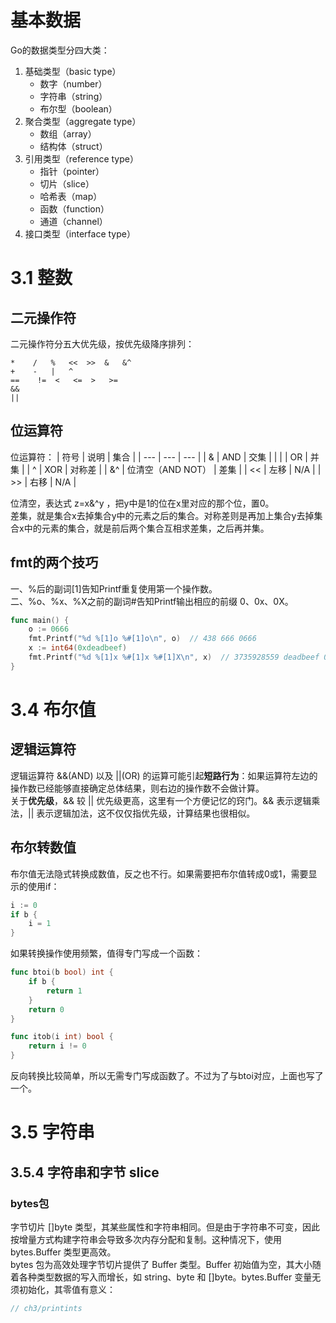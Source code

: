 # 基本数据

Go的数据类型分四大类：
1. 基础类型（basic type）
    + 数字（number）
    + 字符串（string）
    + 布尔型（boolean）
2. 聚合类型（aggregate type）
    + 数组（array）
    + 结构体（struct）
3. 引用类型（reference type）
    + 指针（pointer）
    + 切片（slice）
    + 哈希表（map）
    + 函数（function）
    + 通道（channel）
4. 接口类型（interface type）

# 3.1 整数

## 二元操作符
二元操作符分五大优先级，按优先级降序排列：
```
*    /   %   <<  >>  &   &^
+    -   |   ^
==    !=  <   <=  >   >=
&&
||
```

## 位运算符
位运算符：
| 符号 | 说明 | 集合 |
| --- | --- | --- |
| & | AND | 交集 |
| \| | OR | 并集 |
| ^ | XOR | 对称差 |
| &^ | 位清空（AND NOT） | 差集 |
| << | 左移 | N/A |
| >> | 右移 | N/A |

位清空，表达式 z=x&^y ，把y中是1的位在x里对应的那个位，置0。  
差集，就是集合x去掉集合y中的元素之后的集合。对称差则是再加上集合y去掉集合x中的元素的集合，就是前后两个集合互相求差集，之后再并集。

## fmt的两个技巧
一、%后的副词[1]告知Printf重复使用第一个操作数。  
二、%o、%x、%X之前的副词#告知Printf输出相应的前缀 0、0x、0X。  
```go
func main() {
	o := 0666
	fmt.Printf("%d %[1]o %#[1]o\n", o)  // 438 666 0666
	x := int64(0xdeadbeef)
	fmt.Printf("%d %[1]x %#[1]x %#[1]X\n", x)  // 3735928559 deadbeef 0xdeadbeef 0XDEADBEEF
}
```

# 3.4 布尔值

## 逻辑运算符
逻辑运算符 &&(AND) 以及 ||(OR) 的运算可能引起**短路行为**：如果运算符左边的操作数已经能够直接确定总体结果，则右边的操作数不会做计算。  
关于**优先级**，&& 较 || 优先级更高，这里有一个方便记忆的窍门。&& 表示逻辑乘法，|| 表示逻辑加法，这不仅仅指优先级，计算结果也很相似。  

## 布尔转数值
布尔值无法隐式转换成数值，反之也不行。如果需要把布尔值转成0或1，需要显示的使用if：
```go
i := 0
if b {
	i = 1
}
```
如果转换操作使用频繁，值得专门写成一个函数：
```go
func btoi(b bool) int {
	if b {
		return 1
    }
	return 0
}

func itob(i int) bool {
	return i != 0
}
```
反向转换比较简单，所以无需专门写成函数了。不过为了与btoi对应，上面也写了一个。

# 3.5 字符串

## 3.5.4 字符串和字节 slice

### bytes包
字节切片 []byte 类型，其某些属性和字符串相同。但是由于字符串不可变，因此按增量方式构建字符串会导致多次内存分配和复制。这种情况下，使用 bytes.Buffer 类型更高效。  
bytes 包为高效处理字节切片提供了 Buffer 类型。Buffer 初始值为空，其大小随着各种类型数据的写入而增长，如 string、byte 和 []byte。bytes.Buffer 变量无须初始化，其零值有意义：
```go
// ch3/printints
```
